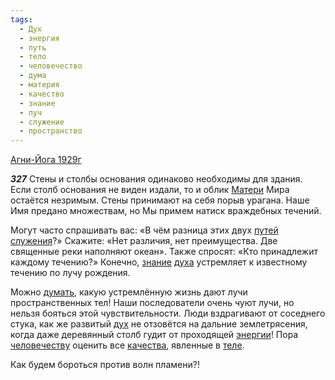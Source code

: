 ```yaml
---
tags:
  - Дух
  - энергия
  - путь
  - тело
  - человечество
  - дума
  - материя
  - качество
  - знание
  - луч
  - служение
  - пространство
---
```


[Агни-Йога 1929г](https://127.0.0.1:4002/agni/1929)

___327___
Стены и столбы основания одинаково необходимы для здания. Если столб основания не виден издали, то и облик [Матери](../../../tags/#материя) Мира остаётся незримым. Стены принимают на себя порыв урагана. Наше Имя предано множествам, но Мы примем натиск враждебных течений.   

Могут часто спрашивать вас: «В чём разница этих двух [путей](../../../tags/#путь) [служения](../../../tags/#служение)?» Скажите: «Нет различия, нет преимущества. Две священные реки наполняют океан». Также спросят: «Кто принадлежит каждому течению?» Конечно, [знание](../../../tags/#знание) [духа](../../../tags/#Дух) устремляет к известному течению по лучу рождения.   

Можно [думать](../../../tags/#дума), какую устремлённую жизнь дают лучи пространственных тел! Наши последователи очень чуют лучи, но нельзя бояться этой чувствительности. Люди вздрагивают от соседнего стука, как же развитый [дух](../../../tags/#Дух) не отзовётся на дальние землетрясения, когда даже деревянный столб гудит от проходящей [энергии](../../../tags/#энергия)! Пора [человечеству](../../../tags/#человечество) оценить все [качества](../../../tags/#качество), явленные в [теле](../../../tags/#тело).   

Как будем бороться против волн пламени?!